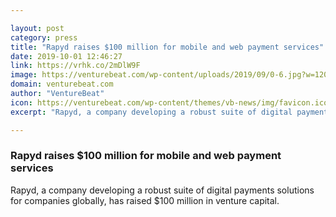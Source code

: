 ```yaml
---

layout: post
category: press
title: "Rapyd raises $100 million for mobile and web payment services"
date: 2019-10-01 12:46:27
link: https://vrhk.co/2mDlW9F
image: https://venturebeat.com/wp-content/uploads/2019/09/0-6.jpg?w=1200&strip=all
domain: venturebeat.com
author: "VentureBeat"
icon: https://venturebeat.com/wp-content/themes/vb-news/img/favicon.ico
excerpt: "Rapyd, a company developing a robust suite of digital payments solutions for companies globally, has raised $100 million in venture capital."

---
```


### Rapyd raises $100 million for mobile and web payment services

Rapyd, a company developing a robust suite of digital payments solutions for companies globally, has raised $100 million in venture capital.